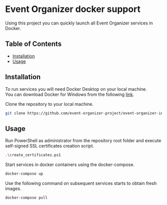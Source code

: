 # Event Organizer docker support

Using this project you can quickly launch all Event Organizer services in Docker.

## Table of Contents

- [Installation](#installation)
- [Usage](#usage)

## Installation

To run services you will need Docker Desktop on your local machine.  
You can download Docker for Windows from the following [link](https://docs.docker.com/desktop/install/windows-install/).

Clone the repository to your local machine.
```bash
git clone https://github.com/event-organizer-project/event-organizer-infrastructure.git
```

## Usage

Run PowerShell as administrator from the repository root folder and execute self-signed SSL certificates creation script.

```bash
.\create_certificates.ps1
```

Start services in docker containers using the docker-compose.

```bash
docker-compose up
```

Use the following command on subsequent services starts to obtain fresh images.

```bash
docker-compose pull
```